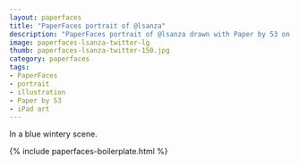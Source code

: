 ```yaml
---
layout: paperfaces
title: "PaperFaces portrait of @lsanza"
description: "PaperFaces portrait of @lsanza drawn with Paper by 53 on an iPad."
image: paperfaces-lsanza-twitter-lg
thumb: paperfaces-lsanza-twitter-150.jpg
category: paperfaces
tags: 
- PaperFaces
- portrait
- illustration
- Paper by 53
- iPad art
---
```


In a blue wintery scene.

{% include paperfaces-boilerplate.html %}